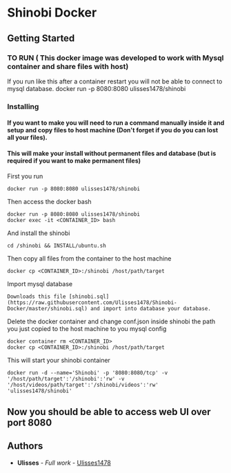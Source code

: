 # Shinobi Docker

## Getting Started
### TO RUN ( This docker image was developed to work with Mysql container and share files with host)
If you run like this after a container restart you will not be able to connect to mysql database.
docker run -p 8080:8080 ulisses1478/shinobi

### Installing

#### If you want to make you will need to run a command manually inside it and setup and copy files to host machine (Don't forget if you do you can lost all your files).

#### This will make your install without permanent files and database (but is required if you want to make permanent files)
First you run
```
docker run -p 8080:8080 ulisses1478/shinobi
```
Then access the docker bash
```
docker run -p 8080:8080 ulisses1478/shinobi
docker exec -it <CONTAINER_ID> bash
```
And install the shinobi
```
cd /shinobi && INSTALL/ubuntu.sh
```
Then copy all files from the container to the host machine
```
docker cp <CONTAINER_ID>:/shinobi /host/path/target
```
Import mysql database
```
Downloads this file [shinobi.sql](https://raw.githubusercontent.com/Ulisses1478/Shinobi-Docker/master/shinobi.sql) and import into database your database.
```
Delete the docker container and change conf.json inside shinobi the path you just copied to the host machine to you mysql config
```
docker container rm <CONTAINER_ID>
docker cp <CONTAINER_ID>:/shinobi /host/path/target
```
This will start your shinobi container
```
docker run -d --name='Shinobi' -p '8080:8080/tcp' -v '/host/path/target':'/shinobi':'rw' -v '/host/videos/path/target':'/shinobi/videos':'rw' 'ulisses1478/shinobi' 
```
## Now you should be able to access web UI over port 8080 
## Authors

* **Ulisses** - *Full work* - [Ulisses1478](https://github.com/ulisses1478)

